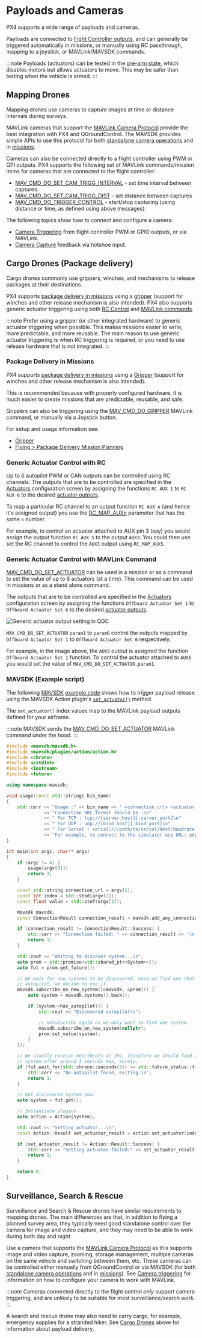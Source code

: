 # Payloads and Cameras

PX4 supports a wide range of payloads and cameras.

Payloads are connected to [Fight Controller outputs](../getting_started/px4_basic_concepts.md#outputs-motors-servos-actuators), and can generally be triggered automatically in missions, or manually using RC passthrough, mapping to a joystick, or MAVLink/MAVSDK commands.

:::note
Payloads (actuators) can be tested in the [pre-arm state](../getting_started/px4_basic_concepts.html#arming-and-disarming), which disables motors but allows actuators to move.
This may be safer than testing when the vehicle is armed.
:::

## Mapping Drones

Mapping drones use cameras to capture images at time or distance intervals during surveys.

MAVLink cameras that support the [MAVLink Camera Protocol](https://mavlink.io/en/services/camera.html) provide the best integration with PX4 and QGroundControl.
The MAVSDK provides simple APIs to use this protocol for both [standalone camera operations](https://mavsdk.mavlink.io/main/en/cpp/api_reference/classmavsdk_1_1_camera.html) and in [missions](https://mavsdk.mavlink.io/main/en/cpp/api_reference/structmavsdk_1_1_mission_1_1_mission_item.html#structmavsdk_1_1_mission_1_1_mission_item_1a0299fbbe7c7b03bc43eb116f96b48df4).

Cameras can also be connected directly to a flight controller using PWM or GPI outputs.
PX4 supports the following set of MAVLink commands/mission items for cameras that are connected to the flight controller:

* [MAV_CMD_DO_SET_CAM_TRIGG_INTERVAL](https://mavlink.io/en/messages/common.html#MAV_CMD_DO_SET_CAM_TRIGG_INTERVAL) - set time interval between captures.
* [MAV_CMD_DO_SET_CAM_TRIGG_DIST](https://mavlink.io/en/messages/common.html#MAV_CMD_DO_SET_CAM_TRIGG_DIST) - set distance between captures
* [MAV_CMD_DO_TRIGGER_CONTROL](https://mavlink.io/en/messages/common.html#MAV_CMD_DO_TRIGGER_CONTROL) - start/stop capturing (using distance or time, as defined using above messages).

The following topics show how to *connect* and configure a camera:

* [Camera Triggering](../peripherals/camera.md) from flight controller PWM or GPIO outputs, or via MAVLink. 
* [Camera Capture](../peripherals/camera.md#camera-capture) feedback via hotshoe input.

## Cargo Drones (Package delivery)

Cargo drones commonly use grippers, winches, and mechanisms to release packages at their destinations.

PX4 supports [package delivery in missions](#package-delivery-in-missions) using a [gripper](../peripherals/gripper.md) (support for winches and other release mechanism is also intended).
PX4 also supports generic actuator triggering using both [RC Control](#generic-actuator-control-with-rc) and [MAVLink commands](#generic-actuator-control-with-mavlink-command).

:::note
Prefer using a gripper (or other integrated hardware) to generic actuator triggering when possible.
This makes missions easier to write, more predictable, and more reusable.
The main reason to use generic actuator triggering is when RC triggering is required, or you need to use release hardware that is not integrated.
:::

### Package Delivery in Missions

PX4 supports [package delivery in missions](#package-delivery-in-missions) using a [Gripper](../peripherals/gripper.md) (support for winches and other release mechanism is also intended).

This is recommended because with properly configured hardware, it is much easier to create missions that are predictable, reusable, and safe.

Grippers can also be triggering using the [MAV_CMD_DO_GRIPPER](https://mavlink.io/en/messages/common.html#MAV_CMD_DO_GRIPPER) MAVLink command, or manually via a Joystick button.

For setup and usage information see:

- [Gripper](../peripherals/gripper.md)
- [Flying > Package Delivery Mission Planning](../flying/package_delivery_mission.md)

### Generic Actuator Control with RC

Up to 6 autopilot PWM or CAN outputs can be controlled using RC channels.
The outputs that are to be controlled are specified in the [Actuators](../config/actuators.md#actuator-outputs) configuration screen by assigning the functions `RC AUX 1` to `RC AUX 6` to the desired [actuator outputs](../config/actuators.md#actuator-outputs).

To map a particular RC channel to an output function `RC AUX n` (and hence it's assigned output) you use the [RC_MAP_AUXn](../advanced_config/parameter_reference.md#RC_MAP_AUX1) parameter that has the same `n` number.

For example, to control an actuator attached to AUX pin 3 (say) you would assign the output function `RC AUX 5` to the output `AUX3`.
You could then use set the RC channel to control the `AUX3` output using `RC_MAP_AUX5`.


### Generic Actuator Control with MAVLink Command

[MAV_CMD_DO_SET_ACTUATOR](https://mavlink.io/en/messages/common.html#MAV_CMD_DO_SET_ACTUATOR) can be used in a mission or as a command to set the value of up to 6 actuators (at a time).
This command can be used in missions or as a stand alone command.

The outputs that are to be controlled are specified in the [Actuators](../config/actuators.md#actuator-outputs) configuration screen by assigning the functions `Offboard Actuator Set 1` to `Offboard Actuator Set 6` to the desired [actuator outputs](../config/actuators.md#actuator-outputs).

![Generic actuator output setting in QGC](../../assets/peripherals/qgc_generic_actuator_output_setting_example.png)

`MAV_CMD_DO_SET_ACTUATOR` `param1` to `param6` control the outputs mapped by `Offboard Actuator Set 1` to `Offboard Actuator Set 6` respectively.

For example, in the image above, the `AUX5` output is assigned the function `Offboard Actuator Set 1` function.
To control the actuator attached to `AUX5` you would set the value of `MAV_CMD_DO_SET_ACTUATOR.param1`.


### MAVSDK (Example script)

The following [MAVSDK](https://mavsdk.mavlink.io/main/en/index.html) [example code](https://github.com/mavlink/MAVSDK/blob/main/examples/set_actuator/set_actuator.cpp) shows how to trigger payload release using the MAVSDK Action plugin's [`set_actuator()`](https://mavsdk.mavlink.io/main/en/cpp/api_reference/classmavsdk_1_1_action.html#classmavsdk_1_1_action_1ad30beac27f05c62dcf6a3d0928b86e4c) method.

The `set_actuator()` index values map to the MAVLink payload outputs defined for your airframe.

:::note
MAVSDK sends the [MAV_CMD_DO_SET_ACTUATOR](https://mavlink.io/en/messages/common.html#MAV_CMD_DO_SET_ACTUATOR) MAVLink command under the hood.
:::

```cpp
#include <mavsdk/mavsdk.h>
#include <mavsdk/plugins/action/action.h>
#include <chrono>
#include <cstdint>
#include <iostream>
#include <future>

using namespace mavsdk;

void usage(const std::string& bin_name)
{
    std::cerr << "Usage :" << bin_name << " <connection_url> <actuator_index> <actuator_value>\n"
              << "Connection URL format should be :\n"
              << " For TCP : tcp://[server_host][:server_port]\n"
              << " For UDP : udp://[bind_host][:bind_port]\n"
              << " For Serial : serial:///path/to/serial/dev[:baudrate]\n"
              << "For example, to connect to the simulator use URL: udp://:14540\n";
}

int main(int argc, char** argv)
{
    if (argc != 4) {
        usage(argv[0]);
        return 1;
    }

    const std::string connection_url = argv[1];
    const int index = std::stod(argv[2]);
    const float value = std::stof(argv[3]);

    Mavsdk mavsdk;
    const ConnectionResult connection_result = mavsdk.add_any_connection(connection_url);

    if (connection_result != ConnectionResult::Success) {
        std::cerr << "Connection failed: " << connection_result << '\n';
        return 1;
    }

    std::cout << "Waiting to discover system...\n";
    auto prom = std::promise<std::shared_ptr<System>>{};
    auto fut = prom.get_future();

    // We wait for new systems to be discovered, once we find one that has an
    // autopilot, we decide to use it.
    mavsdk.subscribe_on_new_system([&mavsdk, &prom]() {
        auto system = mavsdk.systems().back();

        if (system->has_autopilot()) {
            std::cout << "Discovered autopilot\n";

            // Unsubscribe again as we only want to find one system.
            mavsdk.subscribe_on_new_system(nullptr);
            prom.set_value(system);
        }
    });

    // We usually receive heartbeats at 1Hz, therefore we should find a
    // system after around 3 seconds max, surely.
    if (fut.wait_for(std::chrono::seconds(3)) == std::future_status::timeout) {
        std::cerr << "No autopilot found, exiting.\n";
        return 1;
    }

    // Get discovered system now.
    auto system = fut.get();

    // Instantiate plugins.
    auto action = Action{system};

    std::cout << "Setting actuator...\n";
    const Action::Result set_actuator_result = action.set_actuator(index, value);

    if (set_actuator_result != Action::Result::Success) {
        std::cerr << "Setting actuator failed:" << set_actuator_result << '\n';
        return 1;
    }

    return 0;
}
```

## Surveillance, Search & Rescue

Surveillance and Search & Rescue drones have similar requirements to mapping drones.
The main differences are that, in addition to flying a planned survey area, they typically need good standalone control over the camera for image and video capture, and they may need to be able to work during both day and night

Use a camera that supports the [MAVLink Camera Protocol](https://mavlink.io/en/services/camera.html) as this supports image and video capture, zooming, storage management, multiple cameras on the same vehicle and switching between them, etc.
These cameras can be controlled either manually from QGroundControl or via MAVSDK (for both [standalone camera operations](https://mavsdk.mavlink.io/main/en/cpp/api_reference/classmavsdk_1_1_camera.html) and in [missions](https://mavsdk.mavlink.io/main/en/cpp/api_reference/structmavsdk_1_1_mission_1_1_mission_item.html#structmavsdk_1_1_mission_1_1_mission_item_1a0299fbbe7c7b03bc43eb116f96b48df4)).
See [Camera triggering](../peripherals/camera.md) for information on how to configure your camera to work with MAVLink.

:::note
Cameras connected directly to the flight control _only_ support camera triggering, and are unlikely to be suitable for most surveillance/search work.
:::

A search and rescue drone may also need to carry cargo, for example, emergency supplies for a stranded hiker.
See [Cargo Drones](#cargo-drones-package-delivery) above for information about payload delivery.
